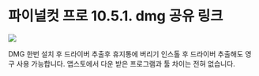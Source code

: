 <!DOCTYPE html>
<html>
    <meta charset="utf-8">
	<head>
		<title>Result</title>
	</head>
	<body><h1>파이널컷 프로 10.5.1. dmg 공유 링크</h1>
	<img src="https://photos.google.com/photo/AF1QipO7AFuMlm-s1m_u_9Zh--bauP27ufmljrnqDEEs" />
		<p>DMG 한번 설치 후 드라이버 추출후 휴지통에 버리기
인스톨 후 드라이버 추출해도 영구 사용 가능합니다. 앱스토에서 다운 받은 프로그램과 툴 차이는 전혀 없습니다. </p>
		<p></p>
		<p></p>
	</body>
</html>

